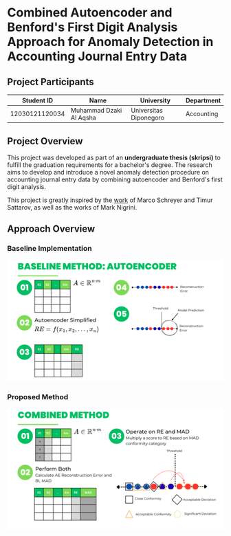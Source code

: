 # Combined Autoencoder and Benford's First Digit Analysis Approach for Anomaly Detection in Accounting Journal Entry Data

## Project Participants
| Student ID     | Name                     | University                         | Department |
|----------------|--------------------------|------------------------------------|------------|
| 12030121120034 | Muhammad Dzaki Al Aqsha  | Universitas Diponegoro             | Accounting |

## Project Overview
This project was developed as part of an **undergraduate thesis (skripsi)** to fulfill the graduation requirements for a bachelor's degree. The research aims to develop and introduce a novel anomaly detection procedure on accounting journal entry data by combining autoencoder and Benford's first digit analysis.

This project is greatly inspired by the [work](https://github.com/GitiHubi/deepAI) of Marco Schreyer and Timur Sattarov, as well as the works of Mark Nigrini.

## Approach Overview
### Baseline Implementation
![Baseline Implementation](images/Skripsi_Viz_1.png)

### Proposed Method
![Proposed Method](images/Skripsi_Viz_2.png)
